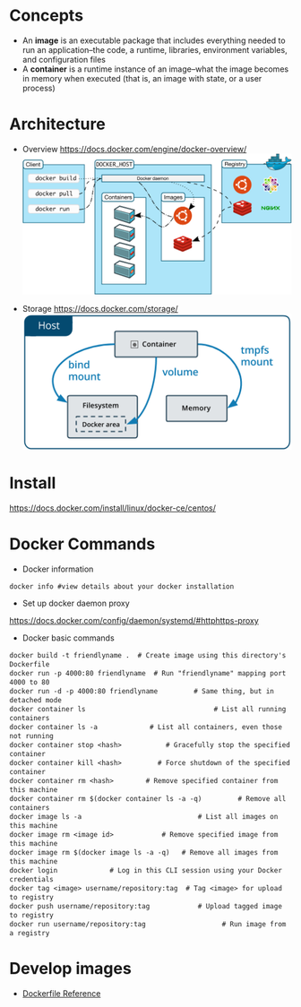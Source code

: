 # Concepts
* An **image** is an executable package that includes everything needed to run an application–the code, a runtime, libraries, environment variables, and configuration files
* A **container** is a runtime instance of an image–what the image becomes in memory when executed (that is, an image with state, or a user process)

# Architecture
* Overview https://docs.docker.com/engine/docker-overview/
![alt text](images/architecture.svg)

* Storage https://docs.docker.com/storage/
![alt text](images/types-of-mounts.png)


# Install
https://docs.docker.com/install/linux/docker-ce/centos/

# Docker Commands
* Docker information
```
docker info #view details about your docker installation
```
* Set up docker daemon proxy

https://docs.docker.com/config/daemon/systemd/#httphttps-proxy

* Docker basic commands
```
docker build -t friendlyname .  # Create image using this directory's Dockerfile
docker run -p 4000:80 friendlyname  # Run "friendlyname" mapping port 4000 to 80
docker run -d -p 4000:80 friendlyname         # Same thing, but in detached mode
docker container ls                                # List all running containers
docker container ls -a             # List all containers, even those not running
docker container stop <hash>           # Gracefully stop the specified container
docker container kill <hash>         # Force shutdown of the specified container
docker container rm <hash>        # Remove specified container from this machine
docker container rm $(docker container ls -a -q)         # Remove all containers
docker image ls -a                             # List all images on this machine
docker image rm <image id>            # Remove specified image from this machine
docker image rm $(docker image ls -a -q)   # Remove all images from this machine
docker login             # Log in this CLI session using your Docker credentials
docker tag <image> username/repository:tag  # Tag <image> for upload to registry
docker push username/repository:tag            # Upload tagged image to registry
docker run username/repository:tag                   # Run image from a registry
```

# Develop images

* [Dockerfile Reference](https://docs.docker.com/engine/reference/builder/#escape)
